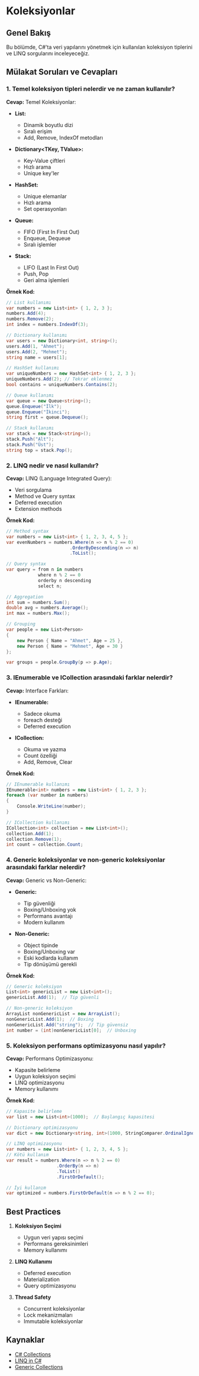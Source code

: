 # Koleksiyonlar

## Genel Bakış
Bu bölümde, C#'ta veri yapılarını yönetmek için kullanılan koleksiyon tiplerini ve LINQ sorgularını inceleyeceğiz.

## Mülakat Soruları ve Cevapları

### 1. Temel koleksiyon tipleri nelerdir ve ne zaman kullanılır?
**Cevap:**
Temel Koleksiyonlar:
- **List<T>:**
  - Dinamik boyutlu dizi
  - Sıralı erişim
  - Add, Remove, IndexOf metodları

- **Dictionary<TKey, TValue>:**
  - Key-Value çiftleri
  - Hızlı arama
  - Unique key'ler

- **HashSet<T>:**
  - Unique elemanlar
  - Hızlı arama
  - Set operasyonları

- **Queue<T>:**
  - FIFO (First In First Out)
  - Enqueue, Dequeue
  - Sıralı işlemler

- **Stack<T>:**
  - LIFO (Last In First Out)
  - Push, Pop
  - Geri alma işlemleri

**Örnek Kod:**
```csharp
// List kullanımı
var numbers = new List<int> { 1, 2, 3 };
numbers.Add(4);
numbers.Remove(2);
int index = numbers.IndexOf(3);

// Dictionary kullanımı
var users = new Dictionary<int, string>();
users.Add(1, "Ahmet");
users.Add(2, "Mehmet");
string name = users[1];

// HashSet kullanımı
var uniqueNumbers = new HashSet<int> { 1, 2, 3 };
uniqueNumbers.Add(2); // Tekrar eklenmez
bool contains = uniqueNumbers.Contains(2);

// Queue kullanımı
var queue = new Queue<string>();
queue.Enqueue("İlk");
queue.Enqueue("İkinci");
string first = queue.Dequeue();

// Stack kullanımı
var stack = new Stack<string>();
stack.Push("Alt");
stack.Push("Üst");
string top = stack.Pop();
```

### 2. LINQ nedir ve nasıl kullanılır?
**Cevap:**
LINQ (Language Integrated Query):
- Veri sorgulama
- Method ve Query syntax
- Deferred execution
- Extension methods

**Örnek Kod:**
```csharp
// Method syntax
var numbers = new List<int> { 1, 2, 3, 4, 5 };
var evenNumbers = numbers.Where(n => n % 2 == 0)
                        .OrderByDescending(n => n)
                        .ToList();

// Query syntax
var query = from n in numbers
            where n % 2 == 0
            orderby n descending
            select n;

// Aggregation
int sum = numbers.Sum();
double avg = numbers.Average();
int max = numbers.Max();

// Grouping
var people = new List<Person>
{
    new Person { Name = "Ahmet", Age = 25 },
    new Person { Name = "Mehmet", Age = 30 }
};

var groups = people.GroupBy(p => p.Age);
```

### 3. IEnumerable ve ICollection arasındaki farklar nelerdir?
**Cevap:**
Interface Farkları:
- **IEnumerable<T>:**
  - Sadece okuma
  - foreach desteği
  - Deferred execution

- **ICollection<T>:**
  - Okuma ve yazma
  - Count özelliği
  - Add, Remove, Clear

**Örnek Kod:**
```csharp
// IEnumerable kullanımı
IEnumerable<int> numbers = new List<int> { 1, 2, 3 };
foreach (var number in numbers)
{
    Console.WriteLine(number);
}

// ICollection kullanımı
ICollection<int> collection = new List<int>();
collection.Add(1);
collection.Remove(1);
int count = collection.Count;
```

### 4. Generic koleksiyonlar ve non-generic koleksiyonlar arasındaki farklar nelerdir?
**Cevap:**
Generic vs Non-Generic:
- **Generic:**
  - Tip güvenliği
  - Boxing/Unboxing yok
  - Performans avantajı
  - Modern kullanım

- **Non-Generic:**
  - Object tipinde
  - Boxing/Unboxing var
  - Eski kodlarda kullanım
  - Tip dönüşümü gerekli

**Örnek Kod:**
```csharp
// Generic koleksiyon
List<int> genericList = new List<int>();
genericList.Add(1);  // Tip güvenli

// Non-generic koleksiyon
ArrayList nonGenericList = new ArrayList();
nonGenericList.Add(1);  // Boxing
nonGenericList.Add("string");  // Tip güvensiz
int number = (int)nonGenericList[0];  // Unboxing
```

### 5. Koleksiyon performans optimizasyonu nasıl yapılır?
**Cevap:**
Performans Optimizasyonu:
- Kapasite belirleme
- Uygun koleksiyon seçimi
- LINQ optimizasyonu
- Memory kullanımı

**Örnek Kod:**
```csharp
// Kapasite belirleme
var list = new List<int>(1000);  // Başlangıç kapasitesi

// Dictionary optimizasyonu
var dict = new Dictionary<string, int>(1000, StringComparer.OrdinalIgnoreCase);

// LINQ optimizasyonu
var numbers = new List<int> { 1, 2, 3, 4, 5 };
// Kötü kullanım
var result = numbers.Where(n => n % 2 == 0)
                   .OrderBy(n => n)
                   .ToList()
                   .FirstOrDefault();

// İyi kullanım
var optimized = numbers.FirstOrDefault(n => n % 2 == 0);
```

## Best Practices
1. **Koleksiyon Seçimi**
   - Uygun veri yapısı seçimi
   - Performans gereksinimleri
   - Memory kullanımı

2. **LINQ Kullanımı**
   - Deferred execution
   - Materialization
   - Query optimizasyonu

3. **Thread Safety**
   - Concurrent koleksiyonlar
   - Lock mekanizmaları
   - Immutable koleksiyonlar

## Kaynaklar
- [C# Collections](https://docs.microsoft.com/tr-tr/dotnet/standard/collections/)
- [LINQ in C#](https://docs.microsoft.com/tr-tr/dotnet/csharp/programming-guide/concepts/linq/)
- [Generic Collections](https://docs.microsoft.com/tr-tr/dotnet/standard/generics/collections) 